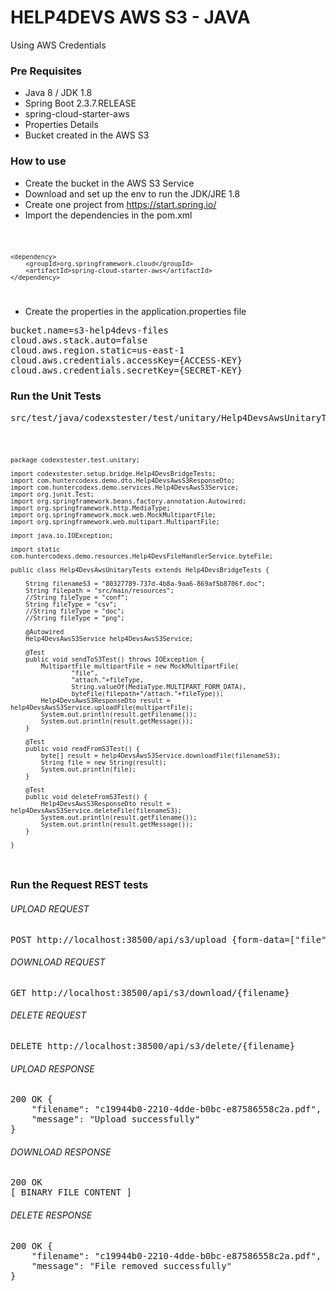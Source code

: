 # HELP4DEVS AWS S3 - JAVA
Using AWS Credentials

### Pre Requisites

- Java 8 / JDK 1.8
- Spring Boot 2.3.7.RELEASE
- spring-cloud-starter-aws
- Properties Details
- Bucket created in the AWS S3

### How to use

- Create the bucket in the AWS S3 Service
- Download and set up the env to run the JDK/JRE 1.8
- Create one project from https://start.spring.io/
- Import the dependencies in the pom.xml

<code>

    <dependency>
        <groupId>org.springframework.cloud</groupId>
        <artifactId>spring-cloud-starter-aws</artifactId>
    </dependency>

</code>

- Create the properties in the application.properties file

<pre>
bucket.name=s3-help4devs-files
cloud.aws.stack.auto=false
cloud.aws.region.static=us-east-1
cloud.aws.credentials.accessKey={ACCESS-KEY}
cloud.aws.credentials.secretKey={SECRET-KEY}
</pre>

### Run the Unit Tests

<pre>
src/test/java/codexstester/test/unitary/Help4DevsAwsUnitaryTests.java
</pre>

<code>

    package codexstester.test.unitary;
    
    import codexstester.setup.bridge.Help4DevsBridgeTests;
    import com.huntercodexs.demo.dto.Help4DevsAwsS3ResponseDto;
    import com.huntercodexs.demo.services.Help4DevsAwsS3Service;
    import org.junit.Test;
    import org.springframework.beans.factory.annotation.Autowired;
    import org.springframework.http.MediaType;
    import org.springframework.mock.web.MockMultipartFile;
    import org.springframework.web.multipart.MultipartFile;
    
    import java.io.IOException;
    
    import static com.huntercodexs.demo.resources.Help4DevsFileHandlerService.byteFile;
    
    public class Help4DevsAwsUnitaryTests extends Help4DevsBridgeTests {
    
        String filenameS3 = "80327789-737d-4b8a-9aa6-869af5b8706f.doc";
        String filepath = "src/main/resources";
        //String fileType = "conf";
        String fileType = "csv";
        //String fileType = "doc";
        //String fileType = "png";
    
        @Autowired
        Help4DevsAwsS3Service help4DevsAwsS3Service;
    
        @Test
        public void sendToS3Test() throws IOException {
            MultipartFile multipartFile = new MockMultipartFile(
                    "file",
                    "attach."+fileType,
                    String.valueOf(MediaType.MULTIPART_FORM_DATA),
                    byteFile(filepath+"/attach."+fileType));
            Help4DevsAwsS3ResponseDto result = help4DevsAwsS3Service.uploadFile(multipartFile);
            System.out.println(result.getFilename());
            System.out.println(result.getMessage());
        }
    
        @Test
        public void readFromS3Test() {
            byte[] result = help4DevsAwsS3Service.downloadFile(filenameS3);
            String file = new String(result);
            System.out.println(file);
        }
    
        @Test
        public void deleteFromS3Test() {
            Help4DevsAwsS3ResponseDto result = help4DevsAwsS3Service.deleteFile(filenameS3);
            System.out.println(result.getFilename());
            System.out.println(result.getMessage());
        }
    
    }

</code>

### Run the Request REST tests

###### UPLOAD REQUEST

<pre>
POST http://localhost:38500/api/s3/upload {form-data=["file": "{FILE}"]}
</pre>

###### DOWNLOAD REQUEST

<pre>
GET http://localhost:38500/api/s3/download/{filename}
</pre>

###### DELETE REQUEST

<pre>
DELETE http://localhost:38500/api/s3/delete/{filename}
</pre>

###### UPLOAD RESPONSE

<pre>
200 OK {
    "filename": "c19944b0-2210-4dde-b0bc-e87586558c2a.pdf",
    "message": "Upload successfully"
}
</pre>

###### DOWNLOAD RESPONSE

<pre>
200 OK 
[ BINARY FILE CONTENT ]
</pre>

###### DELETE RESPONSE
<pre>
200 OK {
    "filename": "c19944b0-2210-4dde-b0bc-e87586558c2a.pdf",
    "message": "File removed successfully"
}
</pre>


